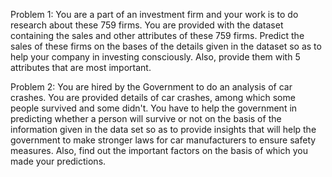Problem 1:
You are a part of an investment firm and your work is to do research about these 759 firms. You are provided with the dataset containing the sales and other attributes of these 759 firms. Predict the sales of these firms on the bases of the details given in the dataset so as to help your company in investing consciously. Also, provide them with 5 attributes that are most important.

Problem 2:
You are hired by the Government to do an analysis of car crashes. You are provided details of car crashes, among which some people survived and some didn't. You have to help the government in predicting whether a person will survive or not on the basis of the information given in the data set so as to provide insights that will help the government to make stronger laws for car manufacturers to ensure safety measures. Also, find out the important factors on the basis of which you made your predictions.

